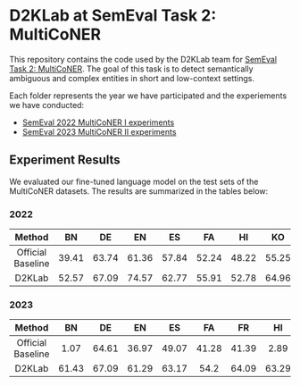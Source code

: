 # D2KLab at SemEval Task 2: MultiCoNER

This repository contains the code used by the D2KLab team for [SemEval Task 2: MultiCoNER](https://multiconer.github.io/). The goal of this task is to detect semantically ambiguous and complex entities in short and low-context settings.

Each folder represents the year we have participated and the experiements we have conducted:

- [SemEval 2022 MultiCoNER I experiments](2022)
- [SemEval 2023 MultiCoNER II experiments](2023)

## Experiment Results

We evaluated our fine-tuned language model on the test sets of the MultiCoNER datasets. The results are summarized in the tables below:

### 2022

|      Method       |  BN   |   DE   |  EN   |  ES   |  FA   |  HI   |  KO   |  NL   |  RU   |  TR   |  ZH   |  MIX  | MULTI |  Avg. |
|:-----------------:|:-----:|:------:|:-----:|:-----:|:-----:|:-----:|:-----:|:-----:|:-----:|:-----:|:-----:|:-----:|:-----:|:-----:|
| Official Baseline | 39.41 | 63.74  | 61.36 | 57.84 | 52.24 | 48.22 | 55.25 | 62.01 | 59.59 | 46.25 | 63.4  | 58.14 | 48.22 | 47.78 |
|       D2KLab      | 52.57 | 67.09  | 74.57 | 62.77 | 55.91 | 52.78 | 64.96 | 66.7  | 68.21 | 56.57 | 54.92 | 77.6  | 52.78 | 68.08 |

### 2023

|      Method       |  BN   |   DE   |  EN   |  ES   |  FA   |  FR   |  HI   |  IT   |  PT   |  SV   |  UK   |  ZH   |  Avg. |
|:-----------------:|:-----:|:------:|:-----:|:-----:|:-----:|:-----:|:-----:|:-----:|:-----:|:-----:|:-----:|:-----:|:-----:|
| Official Baseline | 1.07  | 64.61  | 36.97 | 49.07 | 41.28 | 41.39 | 2.89  | 43.13 | 39.85 | 69.22 | 62.08 | 48.46 | 41.67 |
|       D2KLab      | 61.43 | 67.09  | 61.29 | 63.17 | 54.2  | 64.09 | 63.29 | 64.77 | 60.79 | 62.98 | 64.14 | 54.92 | 61.84 |

